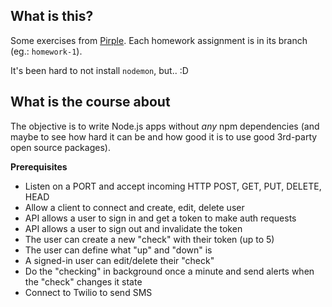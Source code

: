 ## What is this?

Some exercises from [Pirple](https://pirple.com/). Each homework assignment is in its branch (eg.: `homework-1`).

It's been hard to not install `nodemon`, but.. :D

## What is the course about

The objective is to write Node.js apps without _any_ npm dependencies (and maybe to see how hard it can be and how good it is to use good 3rd-party open source packages).

**Prerequisites**

* Listen on a PORT and accept incoming HTTP POST, GET, PUT, DELETE, HEAD
* Allow a client to connect and create, edit, delete user
* API allows a user to sign in and get a token to make auth requests
* API allows a user to sign out and invalidate the token
* The user can create a new "check" with their token (up to 5)
* The user can define what "up" and "down" is
* A signed-in user can edit/delete their "check"
* Do the "checking" in background once a minute and send alerts when the "check" changes it state
* Connect to Twilio to send SMS